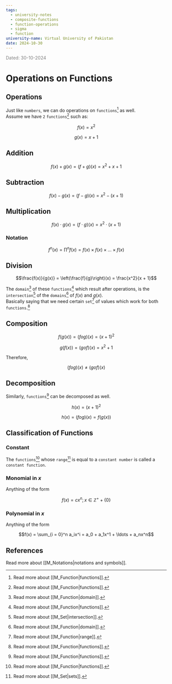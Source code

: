 ```yaml
---
tags:
  - university-notes
  - composite-functions
  - function-operations
  - sigma
  - function
university-name: Virtual University of Pakistan
date: 2024-10-30
---
```


<span style="color: gray;">Dated: 30-10-2024</span>

# Operations on Functions

## Operations

Just like `numbers`, we can do operations on `functions`[^1] as well.  
Assume we have `2` `functions`[^1] such as:  

$$f(x) = x^2$$

$$g(x) = x + 1$$

## Addition

$$f(x) + g(x) = (f + g)(x) = x^2 + x + 1$$

## Subtraction

$$f(x) - g(x) = (f - g)(x) = x^2 - (x + 1)$$

## Multiplication

$$f(x) \cdot g(x) = (f \cdot g)(x) = x^2 \cdot (x + 1)$$

### Notation

$$f^n(x) = \prod^n f(x) = f(x) \times f(x) \times \ldots \times f(x)$$

## Division

$$\frac{f(x)}{g(x)} = \left(\frac{f}{g}\right)(x) = \frac{x^2}{x + 1}$$

The `domain`[^2] of these `functions`[^1] which result after operations, is the `intersection`[^3] of the `domains`[^2] of $f(x)$ and $g(x)$.  
Basically saying that we need certain `set`[^4] of values which work for both `functions`.[^1]

## Composition

$$f(g(x)) = (fog)(x) = (x+1)^2$$

$$g(f(x)) = (gof)(x) = x^2 + 1$$

Therefore,  

$$(fog)(x) \ne (gof)(x)$$

## Decomposition

Similarly, `functions`[^1] can be decomposed as well.  

$$h(x) = (x+1)^2$$

$$h(x) = (fog)(x) = f(g(x))$$

## Classification of Functions

### Constant

The `functions`[^1] whose `range`[^5] is equal to a `constant number` is called a `constant function`.

### Monomial in $x$

Anything of the form  

$$f(x) = cx^n ; x \in \mathbb{Z}^+ + \{0\}$$

### Polynomial in $x$

Anything of the form  

$$f(x) = \sum_{i = 0}^n a_ix^i = a_0 + a_1x^1 + \ldots + a_nx^n$$

## References

Read more about [[M_Notations|notations and symbols]].

[^1]: Read more about [[M_Function|functions]].
[^2]: Read more about [[M_Function|domain]].
[^3]: Read more about [[M_Set|intersection]].
[^4]: Read more about [[M_Function|range]].
[^5]: Read more about [[M_Set|sets]].